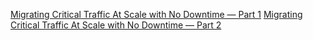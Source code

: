 [Migrating Critical Traffic At Scale with No Downtime — Part 1](https://netflixtechblog.com/migrating-critical-traffic-at-scale-with-no-downtime-part-1-ba1c7a1c7835)
[Migrating Critical Traffic At Scale with No Downtime — Part 2](https://netflixtechblog.com/migrating-critical-traffic-at-scale-with-no-downtime-part-2-4b1c8c7155c1)
